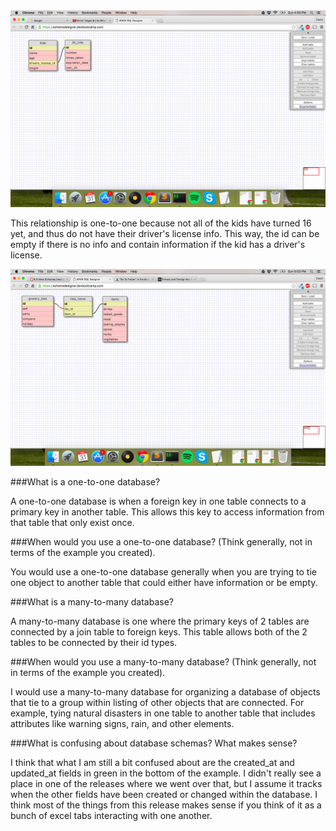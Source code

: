 <img src="./imgs/one2one.png">

This relationship is one-to-one because not all of the kids have turned 16 yet, and thus do not have their driver's license info.  This way, the id can be empty if there is no info and contain information if the kid has a driver's license.

<img src="./imgs/screenshot1.png">

###What is a one-to-one database?

A one-to-one database is when a foreign key in one table connects to a primary key in another table.  This allows this key to access information from that table that only exist once.

###When would you use a one-to-one database? (Think generally, not in terms of the example you created).

You would use a one-to-one database generally when you are trying to tie one object to another table that could either have information or be empty.

###What is a many-to-many database?

A many-to-many database is one where the primary keys of 2 tables are connected by a join table to foreign keys.  This table allows both of the 2 tables to be connected by their id types.

###When would you use a many-to-many database? (Think generally, not in terms of the example you created).

I would use a many-to-many database for organizing a database of objects that tie to a group within listing of other objects that are connected.  For example, tying natural disasters in one table to another table that includes attributes like warning signs, rain, and other elements.

###What is confusing about database schemas? What makes sense?

I think that what I am still a bit confused about are the created_at and updated_at fields in green in the bottom of the example.  I didn't really see a place in one of the releases where we went over that, but I assume it tracks when the other fields have been created or changed within the database.  I think most of the things from this release makes sense if you think of it as a bunch of excel tabs interacting with one another.